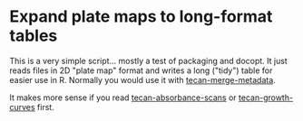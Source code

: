 Expand plate maps to long-format tables
=======================================

This is a very simple script... mostly a test of packaging and docopt.
It just reads files in 2D "plate map" format and writes a long ("tidy")
table for easier use in R. Normally you would use it with [tecan-merge-metadata][3].

It makes more sense if you read [tecan-absorbance-scans][1] or
[tecan-growth-curves][2] first.

[1]: ../tecan-absorbance-scans/
[2]: ../tecan-growth-curves/
[3]: ../tecan-merge-metadata/
